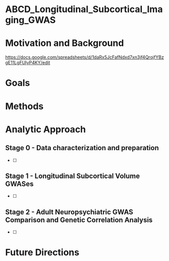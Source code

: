 # ABCD_Longitudinal_Subcortical_Imaging_GWAS
# Motivation and Background
https://docs.google.com/spreadsheets/d/1daRx5JcFafNdxd7xn3jf4QrojfYBzgE11LgFUIyP4KY/edit

# Goals

# Methods

# Analytic Approach

## Stage 0 - Data characterization and preparation

- [ ]  

## Stage 1 - Longitudinal Subcortical Volume GWASes

- [ ]  

## Stage 2 - Adult Neuropsychiatric GWAS Comparison and Genetic Correlation Analysis

- [ ]  

# Future Directions